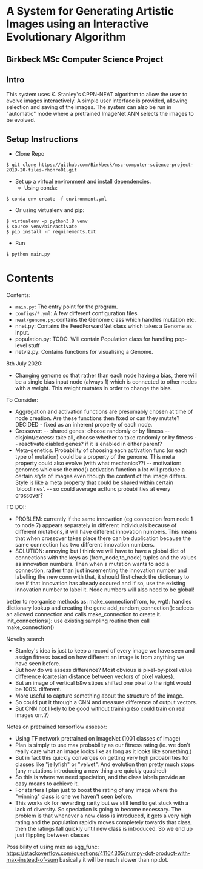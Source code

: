 # A System for Generating Artistic Images using an Interactive Evolutionary Algorithm
## Birkbeck MSc Computer Science Project

## Intro
This system uses K. Stanley's CPPN-NEAT algorithm to allow the user to evolve images interactively.
A simple user interface is provided, allowing selection and saving of the images.
The system can also be run in "automatic" mode where a pretrained ImageNet ANN selects the images to be evolved.

## Setup Instructions
* Clone Repo
```
$ git clone https://github.com/Birkbeck/msc-computer-science-project-2019-20-files-rhonro01.git
```
* Set up a virtual environment and install dependencies.
   * Using conda:
```
$ conda env create -f environment.yml
```
   * Or using virtualenv and pip:
```
$ virtualenv -p python3.8 venv
$ source venv/bin/activate
$ pip install -r requirements.txt
```
-  Run
```
$ python main.py
```

# Contents
Contents:
- `main.py`: The entry point for the program.
- `configs/*.yml`: A few different configuration files.
- `neat/genome.py`: contains the Genome class which handles mutation etc.
- nnet.py: Contains the FeedForwardNet class which takes a Genome as input.
- population.py: TODO. Will contain Population class for handling pop-level stuff
- netviz.py: Contains functions for visualising a Genome.


8th July 2020:
- Changing genome so that rather than each node having
a bias, there will be a single bias input node (always 1)
which is connected to other nodes with a weight. This weight
mutates in order to change the bias.

To Consider:
- Aggregation and activation functions are presumably
chosen at time of node creation. Are these functions
then fixed or can they mutate? DECIDED - fixed as an inherent property of each node.
- Crossover:
-- shared genes: choose randomly or by fitness
-- disjoint/excess: take all, choose whether to take randomly or by fitness
-- reactivate diabled genes? if it is enabled in either parent?
- Meta-genetics. Probability of choosing each activation func (or each
type of mutation) could be a property of the genome. This meta 
property could also evolve (with what mechanics??)
-- motivation: genomes whic use the mod() activation function
a lot will produce a certain *style* of images even though the 
content of the image differs. Style is like a meta property that 
could be shared within certain 'bloodlines'.
-- so could average actfunc probabilities at every crossover?


TO DO!:
- PROBLEM: currently if the same innovation (eg connection from node 1 to node 7)
appears separately in different individuals because of different mutations,
it will have different innovation numbers. This means that when crossover
takes place there can be duplication because the same connection has two
different innovation numbers.
- SOLUTION: annoying but I think we will have to have a global dict of
connections with the keys as (from_node,to_node) tuples and the values
as innovation numbers. Then when a mutation wants to add a connection,
rather than just incrementing the innovation number and labelling the new conn
with that, it should first check the dictionary to see if that innovation
has already occured and if so, use the existing innovation number to label it.
Node numbers will also need to be global!

better to reorganise methods as:
make_connection(from, to, wgt): handles dictionary lookup and creating the gene
add_random_connection(): selects an allowed connection and calls make_connection to create it.
init_connections(): use existing sampling routine then call make_connection()

Novelty search
- Stanley's idea is just to keep a record of every image we have seen and 
assign fitness based on how different an image is from anything we have seen
before.
- But how do we assess difference? Most obvious is pixel-by-pixel value difference
(cartesian distance between vectors of pixel values).
- But an image of vertical b&w stipes shifted one pixel to the right would be 100%
different.
- More useful to capture something about the structure of the image.
- So could put it through a CNN and measure difference of output vectors.
- But CNN not likely to be good without training (so could train on real images orr..?)

Notes on pretrained tensorflow assesor:
- Using TF network pretrained on ImageNet (1001 classes of image)
- Plan is simply to use max probability as our fitness rating (ie. 
we don't really care what an image looks like as long as it looks 
like something.)
- But in fact this quickly converges on getting very hgh probabilities
for classes like "jellyfish" or "velvet". And evolution then pretty
much stops (any mutations introducing a new thing are quickly quashed)
- So this is where we need speciation, and the class labels provide an
easy means to achieve it.
- For starters I plan just to boost the rating of any image where the
"winning" class is one we haven't seen before.
- This works ok for rewarding rarity but we still tend to get stuck with 
a lack of diversity. So speciation is going to become necessary. The problem
is that whenever a new class is introduced, it gets a very high rating and the
population rapidly moves completely towards that class, then the ratings fall
quickly until  new class is introduced. So we end up just flippling between classes

Possibility of using max as agg_func:
https://stackoverflow.com/questions/41164305/numpy-dot-product-with-max-instead-of-sum
basically it will be much slower than np.dot.
